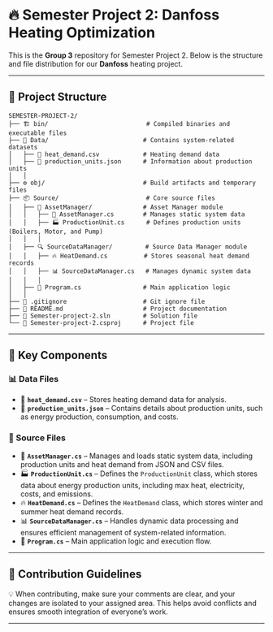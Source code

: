 # 🔥 Semester Project 2: **Danfoss** Heating Optimization  

This is the **Group 3** repository for Semester Project 2. Below is the structure and file distribution for our **Danfoss** heating project.  

---

## 📁 **Project Structure**  
```plaintext
SEMESTER-PROJECT-2/
├── 🏗️ bin/                           # Compiled binaries and executable files
├── 📂 Data/                          # Contains system-related datasets
│   ├── 📄 heat_demand.csv            # Heating demand data
│   ├── 📄 production_units.json      # Information about production units
│   │
├── ⚙️ obj/                           # Build artifacts and temporary files
├── 📦 Source/                        # Core source files
│   ├── 🏢 AssetManager/              # Asset Manager module
│   │   ├── 📜 AssetManager.cs        # Manages static system data
│   │   ├── 🏭 ProductionUnit.cs      # Defines production units (Boilers, Motor, and Pump)
│   │   │
│   ├── 🔍 SourceDataManager/         # Source Data Manager module
│   │   ├── 🔥 HeatDemand.cs          # Stores seasonal heat demand records
│   │   ├── 📊 SourceDataManager.cs   # Manages dynamic system data
│   │   │
│   ├── 🚀 Program.cs                 # Main application logic
│   │
├── 📄 .gitignore                     # Git ignore file
├── 📘 README.md                      # Project documentation
├── 📝 Semester-project-2.sln         # Solution file
└── 🔧 Semester-project-2.csproj      # Project file
```

---

## 📜 **Key Components**  

### **📊 Data Files**  
- 📄 **`heat_demand.csv`** – Stores heating demand data for analysis.  
- 📄 **`production_units.json`** – Contains details about production units, such as energy production, consumption, and costs.  

### 🔧 Source Files  
- 📜 **`AssetManager.cs`** – Manages and loads static system data, including production units and heat demand from JSON and CSV files.  
- 🏭 **`ProductionUnit.cs`** – Defines the `ProductionUnit` class, which stores data about energy production units, including max heat, electricity, costs, and emissions.  
- 🔥 **`HeatDemand.cs`** – Defines the `HeatDemand` class, which stores winter and summer heat demand records.
- 📊 **`SourceDataManager.cs`** – Handles dynamic data processing and ensures efficient management of system-related information.  
- 🚀 **`Program.cs`** – Main application logic and execution flow.

---

## 👥 **Contribution Guidelines**  
💡 When contributing, make sure your comments are clear, and your changes are isolated to your assigned area. This helps avoid conflicts and ensures smooth integration of everyone’s work.  

---
